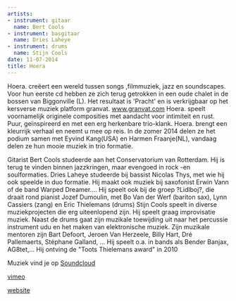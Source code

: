 ```yaml
---
artists:
- instrument: gitaar
  name: Bert Cools
- instrument: basgitaar
  name: Dries Laheye
- instrument: drums
  name: Stijn Cools
date: 11-07-2014
title: Hoera
---
```

Hoera. creëert een wereld tussen songs ,filmmuziek, jazz en soundscapes. Voor hun eerste cd hebben ze zich terug getrokken in een oude chalet in de bossen van Biggonville (L). Het resultaat is 'Pracht' en is verkrijgbaar op het kersverse muziek platform granvat. www.granvat.com Hoera. speelt voornamelijk originele composities met aandacht voor intimiteit en rust. Puur, geïnspireerd en met een erg herkenbare trio-klank. Hoera. brengt een kleurrijk verhaal en neemt u mee op reis. In de zomer 2014 delen ze het podium samen met Eyvind Kang(USA) en Harmen Fraanje(NL), vandaag delen ze hun mooie muziek in trio formatie. 

Gitarist Bert Cools studeerde aan het Conservatorium van Rotterdam. Hij is terug te vinden binnen jazzkringen, maar evengoed in rock -en soulformaties. Dries Laheye studeerde bij bassist Nicolas Thys, met wie hij ook speelde in duo formatie. Hij maakt ook muziek bij saxofonist Erwin Vann of de band Warped Dreamer.... Hij speelt ook bij de groep ?Lidlboj?, die draait rond pianist Jozef Dumoulin, met Bo Van der Werf (bariton sax), Lynn Cassiers (zang) en Eric Thielemans (drums) Stijn Cools speelt in diverse muziekprojecten die erg uiteenlopend zijn. Hij speelt graag improvisatie muziek. Naast de drums gaat zijn muzikale toewijding uit naar het percussie instrument udu en het maken van elektronische muziek. Zijn muzikale mentoren zijn Bart Defoort, Jeroen Van Herzeele, Billy Hart, Dré Pallemaerts, Stéphane Galland, ... Hij speelt o.a. in bands als Bender Banjax, AG8tet,... Hij ontving de "Toots Thielemans award" in 2010 

Muziek vind je op [Soundcloud](http://www.meropemusic.https://soundcloud.com/granvat/hoera-pracht-album-compilation) 

[vimeo](http://vimeo.com/67173166) 

[website](http://granvat.com/hoera/)